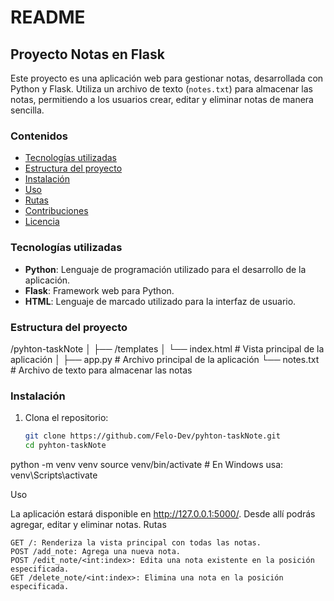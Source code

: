 # README

## Proyecto Notas en Flask

Este proyecto es una aplicación web para gestionar notas, desarrollada con Python y Flask. Utiliza un archivo de texto (`notes.txt`) para almacenar las notas, permitiendo a los usuarios crear, editar y eliminar notas de manera sencilla.

### Contenidos

- [Tecnologías utilizadas](#tecnologías-utilizadas)
- [Estructura del proyecto](#estructura-del-proyecto)
- [Instalación](#instalación)
- [Uso](#uso)
- [Rutas](#rutas)
- [Contribuciones](#contribuciones)
- [Licencia](#licencia)

### Tecnologías utilizadas

- **Python**: Lenguaje de programación utilizado para el desarrollo de la aplicación.
- **Flask**: Framework web para Python.
- **HTML**: Lenguaje de marcado utilizado para la interfaz de usuario.

### Estructura del proyecto

/pyhton-taskNote  │ ├── /templates │ └── index.html # Vista principal de la aplicación │ ├── app.py # Archivo principal de la aplicación └── notes.txt # Archivo de texto para almacenar las notas

### Instalación

1. Clona el repositorio:
   ```bash
   git clone https://github.com/Felo-Dev/pyhton-taskNote.git
   cd pyhton-taskNote

python -m venv venv
source venv/bin/activate  # En Windows usa: venv\Scripts\activate

Uso

La aplicación estará disponible en http://127.0.0.1:5000/. Desde allí podrás agregar, editar y eliminar notas.
Rutas

    GET /: Renderiza la vista principal con todas las notas.
    POST /add_note: Agrega una nueva nota.
    POST /edit_note/<int:index>: Edita una nota existente en la posición especificada.
    GET /delete_note/<int:index>: Elimina una nota en la posición especificada.

